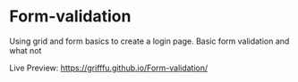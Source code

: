 # Form-validation
Using grid and form basics to create a login page. Basic form validation and what not

Live Preview: https://grifffu.github.io/Form-validation/
